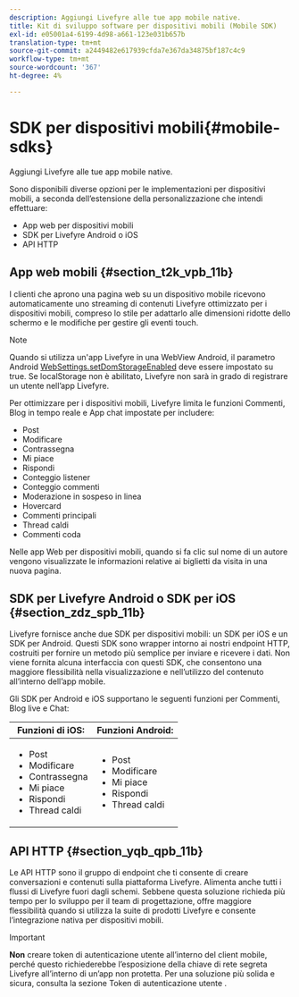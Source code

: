 ```yaml
---
description: Aggiungi Livefyre alle tue app mobile native.
title: Kit di sviluppo software per dispositivi mobili (Mobile SDK)
exl-id: e05001a4-6199-4d98-a661-123e031b657b
translation-type: tm+mt
source-git-commit: a2449482e617939cfda7e367da34875bf187c4c9
workflow-type: tm+mt
source-wordcount: '367'
ht-degree: 4%

---
```


# SDK per dispositivi mobili{#mobile-sdks}

Aggiungi Livefyre alle tue app mobile native.

Sono disponibili diverse opzioni per le implementazioni per dispositivi mobili, a seconda dell’estensione della personalizzazione che intendi effettuare:

* App web per dispositivi mobili
* SDK per Livefyre Android o iOS
* API HTTP

## App web mobili {#section_t2k_vpb_11b}

I clienti che aprono una pagina web su un dispositivo mobile ricevono automaticamente uno streaming di contenuti Livefyre ottimizzato per i dispositivi mobili, compreso lo stile per adattarlo alle dimensioni ridotte dello schermo e le modifiche per gestire gli eventi touch.

>[!NOTE]
>
>Quando si utilizza un&#39;app Livefyre in una WebView Android, il parametro Android [WebSettings.setDomStorageEnabled](https://developer.android.com/reference/android/webkit/WebSettings.html) deve essere impostato su true. Se localStorage non è abilitato, Livefyre non sarà in grado di registrare un utente nell’app Livefyre.

Per ottimizzare per i dispositivi mobili, Livefyre limita le funzioni Commenti, Blog in tempo reale e App chat impostate per includere:

* Post
* Modificare      
* Contrassegna
* Mi piace
* Rispondi
* Conteggio listener
* Conteggio commenti
* Moderazione in sospeso in linea
* Hovercard
* Commenti principali
* Thread caldi
* Commenti coda

Nelle app Web per dispositivi mobili, quando si fa clic sul nome di un autore vengono visualizzate le informazioni relative ai biglietti da visita in una nuova pagina.

## SDK per Livefyre Android o SDK per iOS {#section_zdz_spb_11b}

Livefyre fornisce anche due SDK per dispositivi mobili: un SDK per iOS e un SDK per Android. Questi SDK sono wrapper intorno ai nostri endpoint HTTP, costruiti per fornire un metodo più semplice per inviare e ricevere i dati. Non viene fornita alcuna interfaccia con questi SDK, che consentono una maggiore flessibilità nella visualizzazione e nell’utilizzo del contenuto all’interno dell’app mobile.

Gli SDK per Android e iOS supportano le seguenti funzioni per Commenti, Blog live e Chat:

| Funzioni di iOS: | Funzioni Android: |
|--- |--- |
| <ul><li> Post </li><li>Modificare       </li><li>Contrassegna </li><li>Mi piace </li><li>Rispondi </li><li>Thread caldi</li></ul> | <ul><li>Post </li><li>Modificare       </li><li>Mi piace </li><li>Rispondi </li><li>Thread caldi</li></ul> |

## API HTTP {#section_yqb_qpb_11b}

Le API HTTP sono il gruppo di endpoint che ti consente di creare conversazioni e contenuti sulla piattaforma Livefyre. Alimenta anche tutti i flussi di Livefyre fuori dagli schemi. Sebbene questa soluzione richieda più tempo per lo sviluppo per il team di progettazione, offre maggiore flessibilità quando si utilizza la suite di prodotti Livefyre e consente l’integrazione nativa per dispositivi mobili.

>[!IMPORTANT]
>
>**Non** creare token di autenticazione utente all’interno del client mobile, perché questo richiederebbe l’esposizione della chiave di rete segreta Livefyre all’interno di un’app non protetta. Per una soluzione più solida e sicura, consulta la sezione Token di autenticazione utente .
